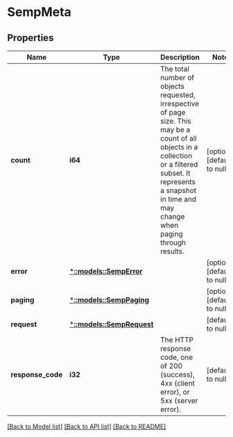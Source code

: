 # SempMeta

## Properties
Name | Type | Description | Notes
------------ | ------------- | ------------- | -------------
**count** | **i64** | The total number of objects requested, irrespective of page size. This may be a count of all objects in a collection or a filtered subset. It represents a snapshot in time and may change when paging through results. | [optional] [default to null]
**error** | [***::models::SempError**](SempError.md) |  | [optional] [default to null]
**paging** | [***::models::SempPaging**](SempPaging.md) |  | [optional] [default to null]
**request** | [***::models::SempRequest**](SempRequest.md) |  | [default to null]
**response_code** | **i32** | The HTTP response code, one of 200 (success), 4xx (client error), or 5xx (server error). | [default to null]

[[Back to Model list]](../README.md#documentation-for-models) [[Back to API list]](../README.md#documentation-for-api-endpoints) [[Back to README]](../README.md)


